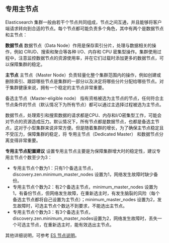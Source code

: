 ## 专用主节点
Elasticsearch 集群一般由若干个节点共同组成，节点之间互通，并且能够将客户端请求转向到合适的节点。每个节点都可能负责多个角色，其中有两个是数据节点和主节点：

**数据节点**
数据节点（Data Node）作用是保存索引分片，处理与数据相关的操作，例如 CRUD、搜索和聚合等各种 I/O、内存和 CPU 密集型操作。集群使用过程中，注意监控数据节点的资源使用率，并在它们过载时添加更多的数据节点，可以保障集群的稳定。

**主节点**
主节点（Master Node）负责轻量化整个集群范围内的操作，例如创建或删除索引、跟踪哪些节点是集群的一部分以及决定将哪些分片分配给哪些节点。对于集群健康来说，拥有一个稳定的主节点非常重要。

备选主节点（Master-eligible node） 指有资格被选为主节点的节点，任何符合主节点条件的节点（默认情况下为所有节点）都可以通过主选择过程被选为主节点。

数据节点，处理索引和搜索数据的请求都是CPU、内存和I/O密集型工作，可能会对节点的资源造成压力。默认情况下，所有节点都是数据节点，也都是备选主节点，这对于小型集群来说非常方便。但是随着集群的增长，为了确保主节点稳定且不受压力，保障集群的稳定，将 专用主节点（Dedicated Master） 和数据节点分离变得非常重要。

**专用主节点配置建议**
设置专用主节点主要是为保障集群增大时的稳定性，建议专用主节点个数至少为3：
- 专用主节点个数为1：只有1个备选主节点，discovery.zen.minimum_master_nodes 设置为1，网络发生故障时缺少备份。
- 专用主节点个数为2：有2个备选主节点，minimum_master_nodes 设置为1，有备份节点，但网络发生故障，在重新选主时，有发生脑裂的风险（每个备选主节点都将自己设置为主节点）；minimum_master_nodes 设置为2，发生故障时，可选主节点个数达不到要求，不能选出主节点。
- 专用主节点个数为3：有3个备选主节点，discovery.zen.minimum_master_nodes设置为2，网络发生故障时，丢失一个可选主节点，在重新选主时，能有效选出主节点。

其他详细说明，可参考 [ES 节点说明](https://www.elastic.co/guide/en/elasticsearch/reference/5.6/modules-node.html#master-node)。
